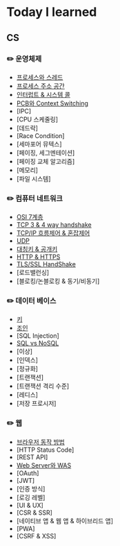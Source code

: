 # Today I learned

## CS
### ✏️ 운영체제

- [프로세스와 스레드](https://github.com/tommysgit/TIL/blob/f37de20c2b8ae42c1d3702e9e1a97a402b531884/Operating%20System/%ED%94%84%EB%A1%9C%EC%84%B8%EC%8A%A4%20c226d1a9524942dd838201dce4de6a39.md)
- [프로세스 주소 공간](https://github.com/tommysgit/TIL/blob/297dce75f173b1e2e54efe6c3a9c0fbeede4180d/Operating%20System/%ED%94%84%EB%A1%9C%EC%84%B8%EC%8A%A4%20%EC%A3%BC%EC%86%8C%EA%B3%B5%EA%B0%84%20aabb796b49534bc6a23454b7f2257392.md)
- [인터럽트 & 시스템 콜](https://github.com/tommysgit/TIL/blob/94b6ca52eb3a7fd64d7f0cc786374f9c21a8f9cd/Operating%20System/Interrupt%20&%20System%20Call%20b0df697c46624956a86307519b7d7137.md)
- [PCB와 Context Switching](https://github.com/tommysgit/TIL/blob/6aad2584bc3718ca7b149f175a27bc6b44927941/Operating%20System/PCB%20&%20Context%20Switching%20d4197326e9594ea5b67c0911407d9362.md)
- [IPC]
- [CPU 스케줄링]
- [데드락]
- [Race Condition]
- [세마포어 뮤텍스]
- [페이징, 세그멘테이션]
- [페이징 교체 알고리즘]
- [메모리]
- [파일 시스템]

### ✏️ 컴퓨터 네트워크

- [OSI 7계층](https://github.com/tommysgit/TIL/blob/f37de20c2b8ae42c1d3702e9e1a97a402b531884/Network/OSI%207%EA%B3%84%EC%B8%B5%207e19773d2f5e45ce8bd5d11617c20bc3.md)
- [TCP 3 & 4 way handshake](https://github.com/tommysgit/TIL/blob/0594c8a5a08f40517271a855b2e5ad6f1d8adc01/Network/3%20Way%20Handshake%20&%204%20Way%20Handshake%20bfc912c39a8a41ca9cb5873cfc08825c.md)
- [TCP/IP 흐름제어 & 혼잡제어](https://github.com/tommysgit/TIL/blob/ff6534709526a6bc45351aa7cc837f79ac911d7e/Network/TCP%20IP%20%ED%9D%90%EB%A6%84%EC%A0%9C%EC%96%B4%20&%20%ED%98%BC%EC%9E%A1%EC%A0%9C%EC%96%B4%203622b8f6776b4ca8a2bb59891fa71cf3.md)
- [UDP](https://github.com/tommysgit/TIL/blob/3fd748503039082cc7c1349e6d9d5f22b090dd2b/Network/UDP%208f7e0bc8225348be87350e465bacc138.md)
- [대칭키 & 공개키](https://github.com/tommysgit/TIL/blob/6aad2584bc3718ca7b149f175a27bc6b44927941/Network/%EB%8C%80%EC%B9%AD%ED%82%A4%20&%20%EB%B9%84%EB%8C%80%EC%B9%AD%ED%82%A4%20d567c8466dc14588b1ae1fa26bc0cc1f.md)
- [HTTP & HTTPS](https://github.com/tommysgit/TIL/blob/ff13bd4ac5cf1bc0f6fe3248cd219372fc8f12fa/Network/Http%20&%20Https%20af050f567b374f3ebc8b29ce010604e2.md)
- [TLS/SSL HandShake](https://github.com/tommysgit/TIL/blob/8de8242a47afa2528a4be287f4419a277d751a97/Network/TLS%20SSL%20Handshake%20edac4289bd014acd916bd0571ac0ce6c.md)
- [로드밸런싱]
- [블로킹/논블로킹 & 동기/비동기]

### ✏️ 데이터 베이스

- [키](https://github.com/tommysgit/TIL/blob/f37de20c2b8ae42c1d3702e9e1a97a402b531884/Database/%ED%82%A4%2081dd2bedbbc34417a849035b07172756.md)
- [조인](https://github.com/tommysgit/TIL/blob/e609009aa9ba65301f4c569df70b0baa84cfbba5/Database/%EC%A1%B0%EC%9D%B8%20c476c72d611d4accbb11b5f67e8a8541.md)
- [SQL Injection]
- [SQL vs NoSQL](https://github.com/tommysgit/TIL/blob/d090e9743e04c0ff6babc92d6c8dc252ef2df93f/Database/SQL%20vs%20NoSQL%200ea51b8d03614e378943c42387f5e5a0.md)
- [이상]
- [인덱스]
- [정규화]
- [트랜잭션]
- [트랜잭션 격리 수준]
- [레디스]
- [저장 프로시저]

### ✏️ 웹

- [브라우저 동작 방법](https://github.com/tommysgit/TIL/blob/e273b97cb3c97ff9b66d757df0f68e79b1c6ee50/Web/%EB%B8%8C%EB%9D%BC%EC%9A%B0%EC%A0%80%20%EB%8F%99%EC%9E%91%EC%9B%90%EB%A6%AC.md)
- [HTTP Status Code]
- [REST API]
- [Web Server와 WAS](https://github.com/tommysgit/TIL/blob/55a0ff3270dbb5d619a4cdb75947973e765d13da/Web/Web%20Server%EC%99%80%20WAS%20954069de9f8a49a59eeadf7176b3b432.md)
- [OAuth]
- [JWT]
- [인증 방식]
- [로깅 레벨]
- [UI & UX]
- [CSR & SSR]
- [네이티브 앱 & 웹 앱 & 하이브리드 앱]
- [PWA]
- [CSRF & XSS]

